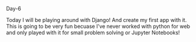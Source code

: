 Day-6 

Today I will be playing around with Django! And create my first app with it. 
This is going to be very fun becuase I've never worked with python for web
and only played with it for small problem solving or Jupyter Notebooks!

